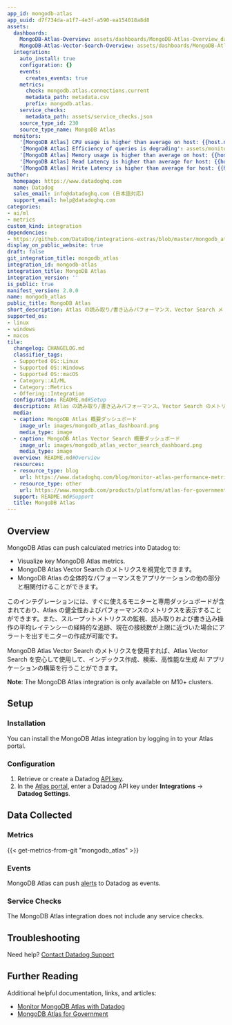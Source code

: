 ```yaml
---
app_id: mongodb-atlas
app_uuid: d7f734da-a1f7-4e3f-a590-ea154018a8d8
assets:
  dashboards:
    MongoDB-Atlas-Overview: assets/dashboards/MongoDB-Atlas-Overview_dashboard.json
    MongoDB-Atlas-Vector-Search-Overview: assets/dashboards/MongoDB-Atlas-Vector-Search-Overview_dashboard.json
  integration:
    auto_install: true
    configuration: {}
    events:
      creates_events: true
    metrics:
      check: mongodb.atlas.connections.current
      metadata_path: metadata.csv
      prefix: mongodb.atlas.
    service_checks:
      metadata_path: assets/service_checks.json
    source_type_id: 230
    source_type_name: MongoDB Atlas
  monitors:
    '[MongoDB Atlas] CPU usage is higher than average on host: {{host.name}}': assets/monitors/high_cpu.json
    '[MongoDB Atlas] Efficiency of queries is degrading': assets/monitors/query_efficiency.json
    '[MongoDB Atlas] Memory usage is higher than average on host: {{host.name}}': assets/monitors/memory.json
    '[MongoDB Atlas] Read Latency is higher than average for host: {{host.name}}': assets/monitors/read_latency.json
    '[MongoDB Atlas] Write Latency is higher than average for host: {{host.name}}': assets/monitors/write_latency.json
author:
  homepage: https://www.datadoghq.com
  name: Datadog
  sales_email: info@datadoghq.com (日本語対応)
  support_email: help@datadoghq.com
categories:
- ai/ml
- metrics
custom_kind: integration
dependencies:
- https://github.com/DataDog/integrations-extras/blob/master/mongodb_atlas/README.md
display_on_public_website: true
draft: false
git_integration_title: mongodb_atlas
integration_id: mongodb-atlas
integration_title: MongoDB Atlas
integration_version: ''
is_public: true
manifest_version: 2.0.0
name: mongodb_atlas
public_title: MongoDB Atlas
short_description: Atlas の読み取り/書き込みパフォーマンス、Vector Search メトリクスなどを追跡します。
supported_os:
- linux
- windows
- macos
tile:
  changelog: CHANGELOG.md
  classifier_tags:
  - Supported OS::Linux
  - Supported OS::Windows
  - Supported OS::macOS
  - Category::AI/ML
  - Category::Metrics
  - Offering::Integration
  configuration: README.md#Setup
  description: Atlas の読み取り/書き込みパフォーマンス、Vector Search のメトリクスなどを追跡します。
  media:
  - caption: MongoDB Atlas 概要ダッシュボード
    image_url: images/mongodb_atlas_dashboard.png
    media_type: image
  - caption: MongoDB Atlas Vector Search 概要ダッシュボード
    image_url: images/mongodb_atlas_vector_search_dashboard.png
    media_type: image
  overview: README.md#Overview
  resources:
  - resource_type: blog
    url: https://www.datadoghq.com/blog/monitor-atlas-performance-metrics-with-datadog/
  - resource_type: other
    url: https://www.mongodb.com/products/platform/atlas-for-government
  support: README.md#Support
  title: MongoDB Atlas
---
```


<!--  SOURCED FROM https://github.com/DataDog/integrations-extras -->
## Overview

MongoDB Atlas can push calculated metrics into Datadog to:

- Visualize key MongoDB Atlas metrics.
- MongoDB Atlas Vector Search のメトリクスを視覚化できます。
- MongoDB Atlas の全体的なパフォーマンスをアプリケーションの他の部分と相関付けることができます。

このインテグレーションには、すぐに使えるモニターと専用ダッシュボードが含まれており、Atlas の健全性およびパフォーマンスのメトリクスを表示することができます。また、スループットメトリクスの監視、読み取りおよび書き込み操作の平均レイテンシーの経時的な追跡、現在の接続数が上限に近づいた場合にアラートを出すモニターの作成が可能です。

MongoDB Atlas Vector Search のメトリクスを使用すれば、Atlas Vector Search を安心して使用して、インデックス作成、検索、高性能な生成 AI アプリケーションの構築を行うことができます。

**Note**: The MongoDB Atlas integration is only available on M10+ clusters.

## Setup

### Installation

You can install the MongoDB Atlas integration by logging in to your Atlas portal.

### Configuration

1. Retrieve or create a Datadog [API key][1].
2. In the [Atlas portal][2], enter a Datadog API key under **Integrations** -> **Datadog Settings**.

## Data Collected

### Metrics
{{< get-metrics-from-git "mongodb_atlas" >}}


### Events

MongoDB Atlas can push [alerts][4] to Datadog as events.

### Service Checks

The MongoDB Atlas integration does not include any service checks.

## Troubleshooting

Need help? [Contact Datadog Support][5]

## Further Reading

Additional helpful documentation, links, and articles:

- [Monitor MongoDB Atlas with Datadog][6]
- [MongoDB Atlas for Government][7]

[1]: https://app.datadoghq.com/organization-settings/api-keys
[2]: https://docs.atlas.mongodb.com/tutorial/monitoring-integrations/#procedure
[3]: https://github.com/DataDog/integrations-extras/blob/master/mongodb_atlas/metadata.csv
[4]: https://www.mongodb.com/docs/atlas/configure-alerts/#std-label-notification-options
[5]: https://docs.datadoghq.com/ja/help/
[6]: https://www.datadoghq.com/blog/monitor-atlas-performance-metrics-with-datadog/
[7]: https://www.mongodb.com/products/platform/atlas-for-government